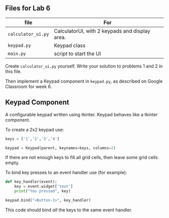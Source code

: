## Files for Lab 6

| file              | For                    |
|-------------------|------------------------|
|`calculator_ui.py` | CalculatorUI, with 2 keypads and display area. |
|`keypad.py`        | Keypad class           |
|`main.py`          | script to start the UI |

Create `calculator_ui.py` yourself. 
Write your solution to problems 1 and 2 in this file.

Then implement a Keypad component in `keypad.py`,
as described on Google Classroom for week 6.

## Keypad Component

A configurable keypad written using tkinter. 
Keypad behaves like a tkinter component.

To create a 2x2 keypad use:
```python
keys = ['1','2','3','4']

keypad = Keypad(parent, keynames=keys, columns=2)
```
If there are not enough keys to fill all grid cells,
then leave some grid cells empty.

To bind key presses to an event handler use (for example):
```python
def key_handler(event):
    key = event.widget['text']
    print("You pressed", key)

keypad.bind("<Button-1>", key_handler)
```

This code should bind *all* the keys to the same event handler.

